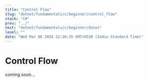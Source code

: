 ```yaml
---
title: "Control Flow"
slug: "dotnet/fundamentals/c/beginner/control_flow"
stack: "C#"
prev: "../"
next: "dotnet/fundamentals/c/beginner/dates"
level: ""
date: "Wed Mar 06 2024 22:16:35 GMT+0530 (India Standard Time)"
---
```



# Control Flow

coming soon...